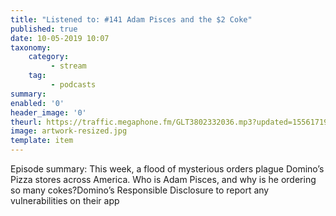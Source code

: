```yaml
---
title: "Listened to: #141 Adam Pisces and the $2 Coke"
published: true
date: 10-05-2019 10:07
taxonomy:
    category:
         - stream
    tag:
         - podcasts
summary:
enabled: '0'
header_image: '0'
theurl: https://traffic.megaphone.fm/GLT3802332036.mp3?updated=1556171917
image: artwork-resized.jpg
template: item
---
```

 
Episode summary: This week, a flood of mysterious orders plague Domino’s Pizza stores across America. Who is Adam Pisces, and why is he ordering so many cokes?Domino’s Responsible Disclosure to report any vulnerabilities on their app
